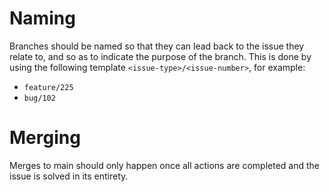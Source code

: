 # Naming
Branches should be named so that they can lead back to the issue they relate to, and so as to indicate the purpose of the branch.
This is done by using the following template `<issue-type>/<issue-number>`, for example:
- `feature/225`
- `bug/102`

# Merging
Merges to main should only happen once all actions are completed and the issue is solved in its entirety.
